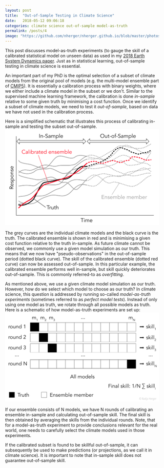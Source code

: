 ```yaml
---
layout: post
title:  "Out-of-Sample Testing in Climate Science"
date:   2018-05-12 09:06:18
categories: climate science out-of-sample model-as-truth
permalink: /posts/4
image: "https://github.com/nherger/nherger.github.io/blob/master/photos/ModelAsTruth_banner.png?raw=true"
---
```


This post discusses model-as-truth experiments (to gauge the skill of a calibrated statistical model on unseen data) as used in my [2018 Earth System Dynamics paper](https://github.com/nherger/nherger.github.io/blob/master/documents/HergerESD2018.pdf). Just as in statistical learning, out-of-sample testing in climate science is essential.

<!--more-->

An important part of my PhD is the optimal selection of a subset of climate models from the original pool of models (e.g. the multi-model ensemble part of [CMIP5](https://pcmdi.llnl.gov/mips/cmip5/)). It is essentially a calibration process with binary weights, where we either include a climate model in the subset or we don't. Similar to the supervised machine learning framework, the calibration is done *in-sample* relative to some given truth by minimising a cost function. Once we identify a subset of climate models, we need to test it *out-of-sample*, based on data we have not used in the calibration process.

Here is a simplified schematic that illustrates this process of calibrating in-sample and testing the subset out-of-sample.
![In- and out-of-sample](https://github.com/nherger/nherger.github.io/blob/master/photos/InOutSample_v2.png?raw=true)

The grey curves are the individual climate models and the black curve is the truth. The calibrated ensemble is shown in red and is minimising a given cost function relative to the truth in-sample. As future climate cannot be observed, we commonly use a given model simulation as our truth. This means that we now have "pseudo-observations" in the out-of-sample period (dotted black curve). The skill of the calibrated ensemble (dotted red curve) can now be assessed out-of-sample. In this particular example, the calibrated ensemble performs well in-sample, but skill quickly deteriorates out-of-sample. This is commonly referred-to as *overfitting*.

As mentioned above, we use a given climate model simulation as our truth. However, how do we select which model to choose as our truth? In climate science, this question is addressed by running so-called *model-as-truth experiments* (sometimes referred to as *perfect model tests*). Instead of only using one model as truth, we rotate through all possible models as truth. Here is a schematic of how model-as-truth experiments are set up:
![Model-as-truth](https://github.com/nherger/nherger.github.io/blob/master/photos/ModelAsTruth.png?raw=true)

If our ensemble consists of N models, we have N rounds of calibrating an ensemble in-sample and calculating out-of-sample skill. The final skill is then obtained by averaging the skills from the individual rounds. Note, that for a model-as-truth experiment to provide conclusions relevant for the real world, one needs to carefully select the climate models used in those experiments.

If the calibrated subset is found to be skillful out-of-sample, it can subsequently be used to make predictions (or projections, as we call it in climate science). It is important to note that in-sample skill does not guarantee out-of-sample skill.



